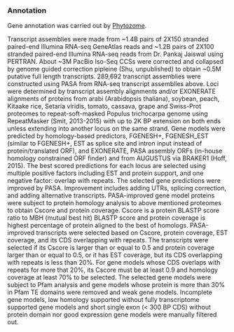 ### Annotation

Gene annotation was carried out by
[Phytozome](http://europepmc.org/abstract/MED/22110026).

Transcript assemblies were made from ~1.4B pairs of 2X150 stranded paired-end Illumina RNA-seq GeneAtlas reads and ~1.2B pairs of 2X100 stranded paired-end Illumina RNA-seq reads from Dr. Pankaj Jaiswal using PERTRAN. About ~3M PacBio Iso-Seq CCSs were corrected and collapsed by genome guided correction pipleine (Shu, unpublished) to obtain ~0.5M putative full length transcripts. 289,692 transcript assemblies were constructed using PASA from RNA-seq transcript assemblies above. Loci were determined by transcript assembly alignments and/or EXONERATE alignments of proteins from arabi (Arabidopsis thaliana), soybean, peach, Kitaake rice, Setaria viridis, tomato, cassava, grape and Swiss-Prot proteomes to repeat-soft-masked Populus trichocarpa genome using RepeatMasker (Smit, 2013-2015) with up to 2K BP extension on both ends unless extending into another locus on the same strand. Gene models were predicted by homology-based predictors, FGENESH+, FGENESH_EST (similar to FGENESH+, EST as splice site and intron input instead of protein/translated ORF), and EXONERATE, PASA assembly ORFs (in-house homology constrained ORF finder) and from AUGUSTUS via BRAKER1 (Hoff, 2015). The best scored predictions for each locus are selected using multiple positive factors including EST and protein support, and one negative factor: overlap with repeats. The selected gene predictions were improved by PASA. Improvement includes adding UTRs, splicing correction, and adding alternative transcripts. PASA-improved gene model proteins were subject to protein homology analysis to above mentioned proteomes to obtain Cscore and protein coverage. Cscore is a protein BLASTP score ratio to MBH (mutual best hit) BLASTP score and protein coverage is highest percentage of protein aligned to the best of homologs. PASA-improved transcripts were selected based on Cscore, protein coverage, EST coverage, and its CDS overlapping with repeats. The transcripts were selected if its Cscore is larger than or equal to 0.5 and protein coverage larger than or equal to 0.5, or it has EST coverage, but its CDS overlapping with repeats is less than 20%. For gene models whose CDS overlaps with repeats for more that 20%, its Cscore must be at least 0.9 and homology coverage at least 70% to be selected. The selected gene models were subject to Pfam analysis and gene models whose protein is more than 30% in Pfam TE domains were removed and weak gene models. Incomplete gene models, low homology supported without fully transcriptome supported gene models and short single exon (< 300 BP CDS) without protein domain nor good expression gene models were manually filtered out.


